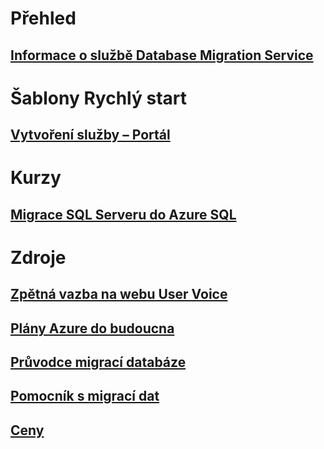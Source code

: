 # Přehled
## [Informace o službě Database Migration Service](dms-overview.md)

# Šablony Rychlý start
## [Vytvoření služby – Portál](quickstart-create-data-migration-service-portal.md)

# Kurzy
## [Migrace SQL Serveru do Azure SQL](tutorial-sql-server-to-azure-sql.md)

# Zdroje
## [Zpětná vazba na webu User Voice](https://feedback.azure.com/forums/906100-azure-database-migration-service)
## [Plány Azure do budoucna](https://azure.microsoft.com/en-us/roadmap/)
## [Průvodce migrací databáze](https://aka.ms/datamigration)
## [Pomocník s migrací dat](https://aka.ms/dma)
## [Ceny](https://azure.microsoft.com/pricing/details/dms/)
